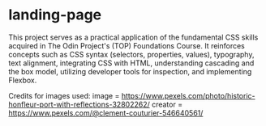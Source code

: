 # landing-page
This project serves as a practical application of the fundamental CSS skills acquired in The Odin Project's (TOP) Foundations Course. It reinforces concepts such as CSS syntax (selectors, properties, values), typography, text alignment, integrating CSS with HTML, understanding cascading and the box model, utilizing developer tools for inspection, and implementing Flexbox.

Credits for images used:
image = https://www.pexels.com/photo/historic-honfleur-port-with-reflections-32802262/ 
creator = https://www.pexels.com/@clement-couturier-546640561/
